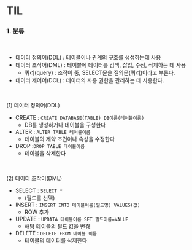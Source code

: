 # TIL

### 1. 분류
<br>

* 데이터 정의어(DDL) : 테이블이나 관계의 구조를 생성하는데 사용
* 데이터 조작어(DML) : 테이블에 데이터를 검색, 삽입, 수정, 삭제하는 데 사용
  * 쿼리(query) : 조작어 중, SELECT문을 질의문(쿼리)이라고 부른다. 
* 데이터 제어어(DCL) : 데이터의 사용 권한을 관리하는 데 사용한다.

<br>

 (1) 데이터 정의어(DDL)

* CREATE : ``CREATE DATABASE(TABLE) DB이름(테이블이름)``
  * DB를 생성하거나 테이블을 구성한다
* ALTER : ``ALTER TABLE 테이블이름``
  * 테이블의 제약 조건이나 속성을 수정한다
* DROP :``DROP TABLE 테이블이름``
  * 테이블을 삭제한다

<br>

 (2) 데이터 조작어(DML)

 * SELECT : ``SELECT *`` 
   * (필드를 선택)
 * INSERT : ``INSERT INTO 테이블이름(필드명) VALUES(값)``
   * ROW 추가
 * UPDATE : ``UPDATA 테이블이름 SET 필드이름=VALUE``
   * 해당 테이블의 필드 값을 변경
 * DELETE : ``DELETE FROM 테이블 이름``
   * 테이블의 데이터를 삭제한다